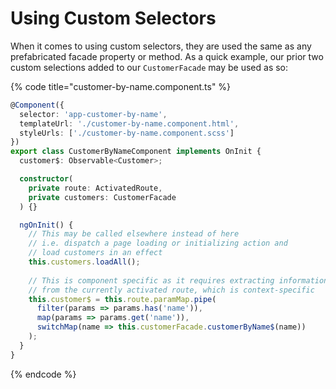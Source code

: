 # Using Custom Selectors

When it comes to using custom selectors, they are used the same as any prefabricated facade property or method. As a quick example, our prior two custom selections added to our `CustomerFacade` may be used as so:

{% code title="customer-by-name.component.ts" %}
```typescript
@Component({
  selector: 'app-customer-by-name',
  templateUrl: './customer-by-name.component.html',
  styleUrls: ['./customer-by-name.component.scss']
})
export class CustomerByNameComponent implements OnInit {
  customer$: Observable<Customer>;

  constructor(
    private route: ActivatedRoute, 
    private customers: CustomerFacade
  ) {}

  ngOnInit() {
    // This may be called elsewhere instead of here
    // i.e. dispatch a page loading or initializing action and 
    // load customers in an effect
    this.customers.loadAll(); 
  
    // This is component specific as it requires extracting information
    // from the currently activated route, which is context-specific
    this.customer$ = this.route.paramMap.pipe(
      filter(params => params.has('name')),
      map(params => params.get('name')),
      switchMap(name => this.customerFacade.customerByName$(name))
    );
  }
}
```
{% endcode %}

